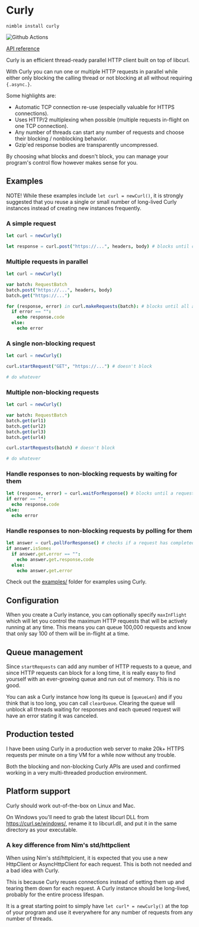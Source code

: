 # Curly

`nimble install curly`

![Github Actions](https://github.com/guzba/curly/workflows/Github%20Actions/badge.svg)

[API reference](https://guzba.github.io/curly/)

Curly is an efficient thread-ready parallel HTTP client built on top of libcurl.

With Curly you can run one or multiple HTTP requests in parallel while either only blocking the calling thread or not blocking at all without requiring `{.async.}`.

Some highlights are:

* Automatic TCP connection re-use (especially valuable for HTTPS connections).
* Uses HTTP/2 multiplexing when possible (multiple requests in-flight on one TCP connection).
* Any number of threads can start any number of requests and choose their blocking / nonblocking behavior.
* Gzip'ed response bodies are transparently uncompressed.

By choosing what blocks and doesn't block, you can manage your program's control flow however makes sense for you.

## Examples

NOTE! While these examples include `let curl = newCurl()`, it is strongly suggested that you reuse a single or small number of long-lived Curly instances instead of creating new instances frequently.

### A simple request
```nim
let curl = newCurly()

let response = curl.post("https://...", headers, body) # blocks until complete
```

### Multiple requests in parallel
```nim
let curl = newCurly()

var batch: RequestBatch
batch.post("https://...", headers, body)
batch.get("https://...")

for (response, error) in curl.makeRequests(batch): # blocks until all are complete
  if error == "":
    echo response.code
  else:
    echo error
```

### A single non-blocking request
```nim
let curl = newCurly()

curl.startRequest("GET", "https://...") # doesn't block

# do whatever
```

### Multiple non-blocking requests
```nim
let curl = newCurly()

var batch: RequestBatch
batch.get(url1)
batch.get(url2)
batch.get(url3)
batch.get(url4)

curl.startRequests(batch) # doesn't block

# do whatever
```

### Handle responses to non-blocking requests by waiting for them
```nim
let (response, error) = curl.waitForResponse() # blocks until a request is complete
if error == "":
  echo response.code
else:
  echo error
```

### Handle responses to non-blocking requests by polling for them
```nim
let answer = curl.pollForResponse() # checks if a request has completed
if answer.isSome:
  if answer.get.error == "":
    echo answer.get.response.code
  else:
    echo answer.get.error
```

Check out the [examples/](https://github.com/guzba/curly/tree/master/examples) folder for examples using Curly.

## Configuration

When you create a Curly instance, you can optionally specify `maxInFlight` which will let you control the maximum HTTP requests that will be actively running at any time. This means you can queue 100,000 requests and know that only say 100 of them will be in-flight at a time.

## Queue management

Since `startRequests` can add any number of HTTP requests to a queue, and since HTTP requests can block for a long time, it is really easy to find yourself with an ever-growing queue and run out of memory. This is no good.

You can ask a Curly instance how long its queue is (`queueLen`) and if you think that is too long, you can call `clearQueue`. Clearing the queue will unblock all threads waiting for responses and each queued request will have an error stating it was canceled.

## Production tested

I have been using Curly in a production web server to make 20k+ HTTPS requests per minute on a tiny VM for a while now without any trouble.

Both the blocking and non-blocking Curly APIs are used and confirmed working in a very multi-threaded production environment.

## Platform support

Curly should work out-of-the-box on Linux and Mac.

On Windows you'll need to grab the latest libcurl DLL from https://curl.se/windows/, rename it to libcurl.dll, and put it in the same directory as your executable.

### A key difference from Nim's std/httpclient

When using Nim's std/httplcient, it is expected that you use a new HttpClient or AsyncHttpClient for each request. This is both not needed and a bad idea with Curly.

This is because Curly reuses connections instead of setting them up and tearing them down for each request. A Curly instance should be long-lived, probably for the entire process lifespan.

It is a great starting point to simply have `let curl* = newCurly()` at the top of your program and use it everywhere for any number of requests from any number of threads.

